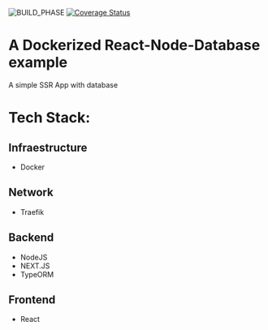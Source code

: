 ![BUILD_PHASE](https://travis-ci.org/kaysermagnus/docker-traefik-mern-example.svg?branch=master) [![Coverage Status](https://coveralls.io/repos/github/kaysermagnus/docker-traefik-mern-example/badge.svg)](https://coveralls.io/github/kaysermagnus/docker-traefik-mern-example)
# A Dockerized React-Node-Database example

A simple SSR App with database

# Tech Stack:

## Infraestructure

* Docker

## Network

* Traefik

## Backend

* NodeJS
* NEXT.JS
* TypeORM

## Frontend

* React
